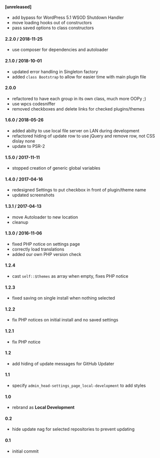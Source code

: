 #### [unreleased]
* add bypass for WordPress 5.1 WSOD Shutdown Handler
* move loading hooks out of constructors
* pass saved options to class constructors

#### 2.2.0 / 2018-11-25
* use composer for dependencies and autoloader

#### 2.1.0 / 2018-10-01
* updated error handling in Singleton factory
* added `class Bootstrap` to allow for easier time with main plugin file

#### 2.0.0
* refactored to have each group in its own class, much more OOPy ;)
* use wpcs codesniffer
* removed checkboxes and delete links for checked plugins/themes

#### 1.6.0 / 2018-05-26
* added abilty to use local file server on LAN during development
* refactored hiding of update row to use jQuery and remove row, not CSS dislay none
* update to PSR-2

#### 1.5.0 / 2017-11-11
* stopped creation of generic global variables

#### 1.4.0 / 2017-04-16
* redesigned Settings to put checkbox in front of plugin/theme name
* updated screenshots

#### 1.3.1 / 2017-04-13
* move Autoloader to new location
* cleanup

#### 1.3.0 / 2016-11-06
* fixed PHP notice on settings page
* correctly load translations
* added our own PHP version check

#### 1.2.4
* cast `self::$themes` as array when empty, fixes PHP notice

#### 1.2.3
* fixed saving on single install when nothing selected

#### 1.2.2
* fix PHP notices on initial install and no saved settings

#### 1.2.1
* fix PHP notice

#### 1.2
* add hiding of update messages for GitHub Updater

#### 1.1
* specify `admin_head-settings_page_local-development` to add styles

#### 1.0
* rebrand as **Local Development**

#### 0.2
* hide update nag for selected repositories to prevent updating

#### 0.1
* initial commit
